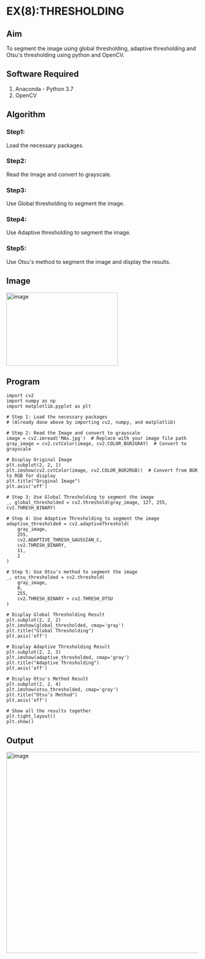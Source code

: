 # EX(8):THRESHOLDING
## Aim
To segment the image using global thresholding, adaptive thresholding and Otsu's thresholding using python and OpenCV.

## Software Required
1. Anaconda - Python 3.7
2. OpenCV

## Algorithm

### Step1:
Load the necessary packages.

### Step2:
Read the Image and convert to grayscale.

### Step3:
Use Global thresholding to segment the image.

### Step4:
Use Adaptive thresholding to segment the image.

### Step5:
Use Otsu's method to segment the image and display the results.

## Image
<img width="292" height="192" alt="image" src="https://github.com/user-attachments/assets/0d06e558-4e21-4fc1-8460-1c9943e78748" />

## Program
```
import cv2
import numpy as np
import matplotlib.pyplot as plt

# Step 1: Load the necessary packages
# (Already done above by importing cv2, numpy, and matplotlib)

# Step 2: Read the Image and convert to grayscale
image = cv2.imread('MAx.jpg')  # Replace with your image file path
gray_image = cv2.cvtColor(image, cv2.COLOR_BGR2GRAY)  # Convert to grayscale

# Display Original Image
plt.subplot(2, 2, 1)
plt.imshow(cv2.cvtColor(image, cv2.COLOR_BGR2RGB))  # Convert from BGR to RGB for display
plt.title("Original Image")
plt.axis('off')

# Step 3: Use Global Thresholding to segment the image
_, global_thresholded = cv2.threshold(gray_image, 127, 255, cv2.THRESH_BINARY)

# Step 4: Use Adaptive Thresholding to segment the image
adaptive_thresholded = cv2.adaptiveThreshold(
    gray_image, 
    255, 
    cv2.ADAPTIVE_THRESH_GAUSSIAN_C, 
    cv2.THRESH_BINARY, 
    11, 
    2
)

# Step 5: Use Otsu's method to segment the image
_, otsu_thresholded = cv2.threshold(
    gray_image, 
    0, 
    255, 
    cv2.THRESH_BINARY + cv2.THRESH_OTSU
)

# Display Global Thresholding Result
plt.subplot(2, 2, 2)
plt.imshow(global_thresholded, cmap='gray')
plt.title("Global Thresholding")
plt.axis('off')

# Display Adaptive Thresholding Result
plt.subplot(2, 2, 3)
plt.imshow(adaptive_thresholded, cmap='gray')
plt.title("Adaptive Thresholding")
plt.axis('off')

# Display Otsu's Method Result
plt.subplot(2, 2, 4)
plt.imshow(otsu_thresholded, cmap='gray')
plt.title("Otsu's Method")
plt.axis('off')

# Show all the results together
plt.tight_layout()
plt.show()
```
## Output
<img width="750" height="527" alt="image" src="https://github.com/user-attachments/assets/31ec7608-bcd0-4cc1-b1f0-85aa400c9229" />
